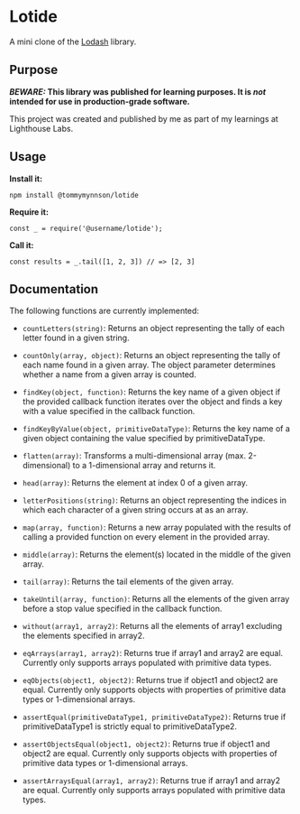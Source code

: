 # Lotide

A mini clone of the [Lodash](https://lodash.com) library.

## Purpose

**_BEWARE:_ This library was published for learning purposes. It is _not_ intended for use in production-grade software.**

This project was created and published by me as part of my learnings at Lighthouse Labs. 

## Usage

**Install it:**

`npm install @tommymynnson/lotide`

**Require it:**

`const _ = require('@username/lotide');`

**Call it:**

`const results = _.tail([1, 2, 3]) // => [2, 3]`

## Documentation

The following functions are currently implemented:

* `countLetters(string)`: Returns an object representing the tally of each letter found in a given string.

* `countOnly(array, object)`: Returns an object representing the tally of each name found in a given array. The object parameter determines whether a name from a given array is counted.

* `findKey(object, function)`: Returns the key name of a given object if the provided callback function iterates over the object and finds a key with a value specified in the callback function.

* `findKeyByValue(object, primitiveDataType)`: Returns the key name of a given object containing the value specified by primitiveDataType.

* `flatten(array)`: Transforms a multi-dimensional array (max. 2-dimensional) to a 1-dimensional array and returns it.

* `head(array)`: Returns the element at index 0 of a given array.

* `letterPositions(string)`: Returns an object representing the indices in which each character of a given string occurs at as an array.

* `map(array, function)`: Returns a new array populated with the results of calling a provided function on every element in the provided array.

* `middle(array)`: Returns the element(s) located in the middle of the given array.

* `tail(array)`: Returns the tail elements of the given array.

* `takeUntil(array, function)`: Returns all the elements of the given array before a stop value specified in the callback function.

* `without(array1, array2)`: Returns all the elements of array1 excluding the elements specified in array2.

* `eqArrays(array1, array2)`: Returns true if array1 and array2 are equal. Currently only supports arrays populated with primitive data types.

* `eqObjects(object1, object2)`: Returns true if object1 and object2 are equal. Currently only supports objects with properties of primitive data types or 1-dimensional arrays.

* `assertEqual(primitiveDataType1, primitiveDataType2)`: Returns true if primitiveDataType1 is strictly equal to primitiveDataType2.

* `assertObjectsEqual(object1, object2)`: Returns true if object1 and object2 are equal. Currently only supports objects with properties of primitive data types or 1-dimensional arrays.

* `assertArraysEqual(array1, array2)`: Returns true if array1 and array2 are equal. Currently only supports arrays populated with primitive data types.